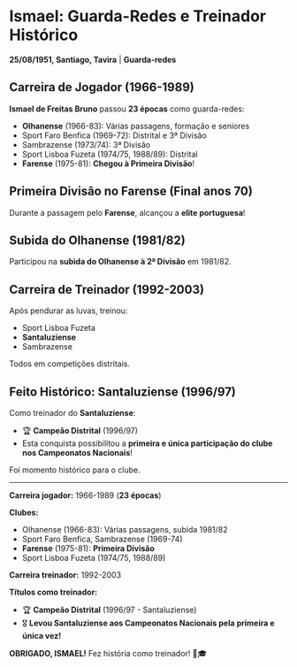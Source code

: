 # Ismael: Guarda-Redes e Treinador Histórico

**25/08/1951, Santiago, Tavira** | **Guarda-redes**

## Carreira de Jogador (1966-1989)

**Ismael de Freitas Bruno** passou **23 épocas** como guarda-redes:

- **Olhanense** (1966-83): Várias passagens, formação e seniores
- Sport Faro Benfica (1969-72): Distrital e 3ª Divisão
- Sambrazense (1973/74): 3ª Divisão
- Sport Lisboa Fuzeta (1974/75, 1988/89): Distrital
- **Farense** (1975-81): **Chegou à Primeira Divisão**!

## Primeira Divisão no Farense (Final anos 70)

Durante a passagem pelo **Farense**, alcançou a **elite portuguesa**!

## Subida do Olhanense (1981/82)

Participou na **subida do Olhanense à 2ª Divisão** em 1981/82.

## Carreira de Treinador (1992-2003)

Após pendurar as luvas, treinou:
- Sport Lisboa Fuzeta
- **Santaluziense**
- Sambrazense

Todos em competições distritais.

## Feito Histórico: Santaluziense (1996/97)

Como treinador do **Santaluziense**:
- 🏆 **Campeão Distrital** (1996/97)
- Esta conquista possibilitou a **primeira e única participação do clube nos Campeonatos Nacionais**!

Foi momento histórico para o clube.

---

**Carreira jogador:** 1966-1989 (**23 épocas**)

**Clubes:**
- Olhanense (1966-83): Várias passagens, subida 1981/82
- Sport Faro Benfica, Sambrazense (1969-74)
- **Farense** (1975-81): **Primeira Divisão**
- Sport Lisboa Fuzeta (1974/75, 1988/89)

**Carreira treinador:** 1992-2003

**Títulos como treinador:**
- 🏆 **Campeão Distrital** (1996/97 - Santaluziense)
- 🎖️ **Levou Santaluziense aos Campeonatos Nacionais pela primeira e única vez!**

**OBRIGADO, ISMAEL!** Fez história como treinador! 🦁🎓
